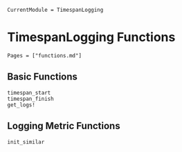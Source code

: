 ```@meta
CurrentModule = TimespanLogging
```

# TimespanLogging Functions
```@index
Pages = ["functions.md"]
```

## Basic Functions
```@docs
timespan_start
timespan_finish
get_logs!
```

## Logging Metric Functions
```@docs
init_similar
```
